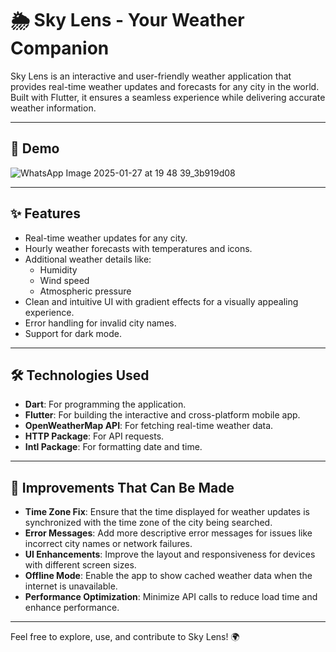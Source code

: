 # 🌦️ Sky Lens - Your Weather Companion

Sky Lens is an interactive and user-friendly weather application that provides real-time weather updates and forecasts for any city in the world. Built with Flutter, it ensures a seamless experience while delivering accurate weather information.

---
## 📸 Demo

![WhatsApp Image 2025-01-27 at 19 48 39_3b919d08](https://github.com/user-attachments/assets/6c47f86c-2295-4400-b0ec-5f6876b3aea2)


---

## ✨ Features

- Real-time weather updates for any city.
- Hourly weather forecasts with temperatures and icons.
- Additional weather details like:
  - Humidity
  - Wind speed
  - Atmospheric pressure
- Clean and intuitive UI with gradient effects for a visually appealing experience.
- Error handling for invalid city names.
- Support for dark mode.

---



## 🛠️ Technologies Used

- **Dart**: For programming the application.
- **Flutter**: For building the interactive and cross-platform mobile app.
- **OpenWeatherMap API**: For fetching real-time weather data.
- **HTTP Package**: For API requests.
- **Intl Package**: For formatting date and time.

---

## 🚀 Improvements That Can Be Made

- **Time Zone Fix**: Ensure that the time displayed for weather updates is synchronized with the time zone of the city being searched.
- **Error Messages**: Add more descriptive error messages for issues like incorrect city names or network failures.
- **UI Enhancements**: Improve the layout and responsiveness for devices with different screen sizes.
- **Offline Mode**: Enable the app to show cached weather data when the internet is unavailable.
- **Performance Optimization**: Minimize API calls to reduce load time and enhance performance.

---

Feel free to explore, use, and contribute to Sky Lens! 🌍
